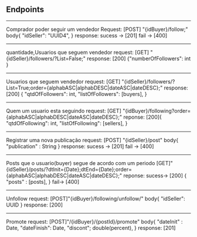 ## Endpoints
----
Comprador poder seguir um vendedor
Request:
[POST] "{idBuyer}/follow;"
    body{
        "idSeller": "UUID4",
    }
response:
sucess -> [201]
fail -> [400]

----
quantidade,Usuarios  que seguem vendedor
request:
[GET] "{idSeller}/followers/?List=False;"
response:
[200] {"numberOfFollowers": int }

---
Usuarios  que seguem vendedor
request:
[GET] "{idSeller}/followers/?List=True;order={alphabASC|alphabDESC|dateASC|dateDESC};"
response:
[200] {
    "qtdOfFollowers": int,
    "listOfFollowers": [buyers],
    }

---
Quem um usuario esta seguindo
request:
[GET] "{idBuyer}/following?order={alphabASC|alphabDESC|dateASC|dateDESC};"
reponse:
[200]{
    "qtdOfFollowing": int, 
    "listOfFollowing": [sellers],
    }

---
Registrar uma nova publicação
request:
[POST] "{idSeller}/post"
body{
    "publication" : String
}
response:
sucess -> [201]
fail -> [400]

---
Posts que o usuario(buyer) segue de acordo com um periodo
[GET]"{idSeller}/posts/?dtInit={Date};dtEnd={Date};order={alphabASC|alphabDESC|dateASC|dateDESC};"
reponse:
sucess-> [200]
    {
        "posts" : [posts],
    }
fail-> [400]

---
Unfollow
request:
[POST]"{idBuyer}/following/unfollow/"
body{
    "idSeller": UUID
}
response:
[200]

---
Promote
request:
[POST]"/{idBuyer}/{postId}/promote"
body{
    "dateInit" : Date,
    "dateFinish": Date,
    "discont"; double(percent),
}
response:
[201]